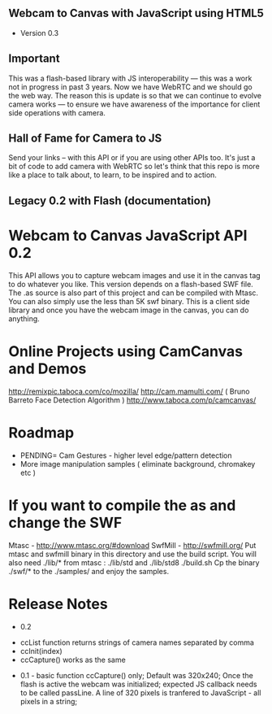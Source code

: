 ## Webcam to Canvas with JavaScript using HTML5 
 
* Version 0.3 

## Important

This was a flash-based library with JS interoperability — this was a work not in progress in past 3 years. Now we have WebRTC and we should go the web way. The reason this is update is so that we can continue to evolve camera works — to ensure we have awareness of the importance for client side operations with camera. 

## Hall of Fame for Camera to JS 

Send your links – with this API or if you are using other APIs too. It's just a bit of code to add camera with WebRTC so let's think that this repo is more like a place to talk about, to learn, to be inspired and to action. 

## Legacy 0.2 with Flash (documentation)

Webcam to Canvas JavaScript API 0.2
===
This API allows you to capture webcam images and use it in the canvas tag to do whatever you like. This version depends on a flash-based SWF file. The .as source is also part of this project and can be compiled with Mtasc. You can also simply use the less than 5K swf binary. This is a client side library and once you have the webcam image in the canvas, you can do anything. 

Online Projects using CamCanvas and Demos
====
http://remixpic.taboca.com/co/mozilla/
http://cam.mamulti.com/ ( Bruno Barreto Face Detection Algorithm ) 
http://www.taboca.com/p/camcanvas/

Roadmap
====

* PENDING= Cam Gestures - higher level edge/pattern detection
* More image manipulation samples ( eliminate background, chromakey etc ) 

If you want to compile the as and change the SWF 
===

Mtasc - http://www.mtasc.org/#download 
SwfMill - http://swfmill.org/
Put mtasc and swfmill binary in this directory and use the build script. 
You will also need ./lib/* from mtasc : ./lib/std and ./lib/std8
./build.sh
Cp the binary ./swf/* to the ./samples/ and enjoy the samples. 

Release Notes
===

* 0.2
 + ccList function returns strings of camera names separated by comma
 + ccInit(index) 
 + ccCapture() works as the same

* 0.1 - basic function ccCapture() only;  Default was 320x240; Once the flash is active the webcam was initialized; expected JS callback needs to be called passLine. A line of 320 pixels is tranfered to JavaScript - all pixels in a string; 

